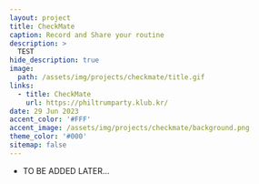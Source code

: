 ```yaml
---
layout: project
title: CheckMate
caption: Record and Share your routine
description: >
  TEST
hide_description: true
image: 
  path: /assets/img/projects/checkmate/title.gif
links:
  - title: CheckMate
    url: https://philtrumparty.klub.kr/
date: 29 Jun 2023
accent_color: '#FFF'
accent_image: /assets/img/projects/checkmate/background.png
theme_color: '#000'
sitemap: false
---
```

- TO BE ADDED LATER...